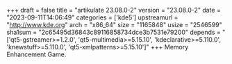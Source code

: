 +++
draft = false
title = "artikulate 23.08.0-2"
version = "23.08.0-2"
date = "2023-09-11T14:06:49"
categories = ['kde5']
upstreamurl = "http://www.kde.org"
arch = "x86_64"
size = "1165848"
usize = "2546599"
sha1sum = "2c65495d36843c89116858734dce3b7531e79200"
depends = "['qt5-gstreamer>=1.2.0', 'qt5-multimedia>=5.15.10', 'kdeclarative>=5.110.0', 'knewstuff>=5.110.0', 'qt5-xmlpatterns>=5.15.10']"
+++
Memory Enhancement Game.